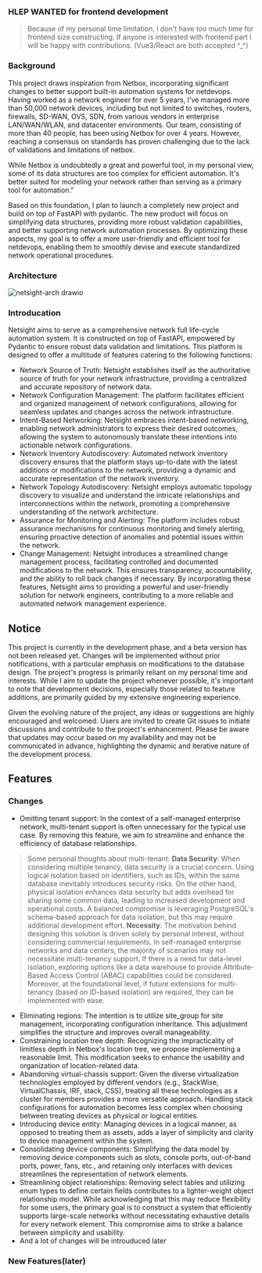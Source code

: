 ### HLEP WANTED for frontend development
> Because of my personal time limitation, I don't have too much time for frontend size constructing.
> If anyone is interested with frontend part I will be happy with contributions. (Vue3/React are both accepted ^_^)

### Background
This project draws inspiration from Netbox, incorporating significant changes to better support built-in automation systems for netdevops. Having worked as a network engineer for over 5 years, I've managed more than 50,000 network devices, including but not limited to switches, routers, firewalls, SD-WAN, OVS, SDN, from various vendors in enterprise LAN/WAN/WLAN, and datacenter environments. Our team, consisting of more than 40 people, has been using Netbox for over 4 years. However, reaching a consensus on standards has proven challenging due to the lack of validations and limitations of netbox.

While Netbox is undoubtedly a great and powerful tool, in my personal view, some of its data structures are too complex for efficient automation. It's better suited for modeling your network rather than serving as a primary tool for automation."

Based on this foundation, I plan to launch a completely new project and build on top of FastAPI with pydantic. The new product will focus on simplifying data structures, providing more robust validation capabilities, and better supporting network automation processes. By optimizing these aspects, my goal is to offer a more user-friendly and efficient tool for netdevops, enabling them to smoothly devise and execute standardized network operational procedures.

### Architecture
![netsight-arch drawio](https://github.com/wangxin688/netsight/assets/36665036/3649d2ff-fdae-42aa-8fc8-0c74e9dc0473)


### Introducation
Netsight aims to serve as a comprehensive network full life-cycle automation system. It is constructed on top of FastAPI, empowered by Pydantic to ensure robust data validation and limitations. This platform is designed to offer a multitude of features catering to the following functions:

- Network Source of Truth:
Netsight establishes itself as the authoritative source of truth for your network infrastructure, providing a centralized and accurate repository of network data.
- Network Configuration Management:
The platform facilitates efficient and organized management of network configurations, allowing for seamless updates and changes across the network infrastructure.
- Intent-Based Networking:
Netsight embraces intent-based networking, enabling network administrators to express their desired outcomes, allowing the system to autonomously translate these intentions into actionable network configurations.
- Network Inventory Autodiscovery:
Automated network inventory discovery ensures that the platform stays up-to-date with the latest additions or modifications to the network, providing a dynamic and accurate representation of the network inventory.
- Network Topology Autodiscovery:
Netsight employs automatic topology discovery to visualize and understand the intricate relationships and interconnections within the network, promoting a comprehensive understanding of the network architecture.
- Assurance for Monitoring and Alerting:
The platform includes robust assurance mechanisms for continuous monitoring and timely alerting, ensuring proactive detection of anomalies and potential issues within the network.
- Change Management:
Netsight introduces a streamlined change management process, facilitating controlled and documented modifications to the network. This ensures transparency, accountability, and the ability to roll back changes if necessary.
By incorporating these features, Netsight aims to providing a powerful and user-friendly solution for network engineers, contributing to a more reliable and automated network management experience.


## Notice
This project is currently in the development phase, and a beta version has not been released yet. Changes will be implemented without prior notifications, with a particular emphasis on modifications to the database design. The project's progress is primarily reliant on my personal time and interests. While I aim to update the project whenever possible, it's important to note that development decisions, especially those related to feature additions, are primarily guided by my extensive engineering experience.

Given the evolving nature of the project, any ideas or suggestions are highly encouraged and welcomed. Users are invited to create Git issues to initiate discussions and contribute to the project's enhancement. Please be aware that updates may occur based on my availability and may not be communicated in advance, highlighting the dynamic and iterative nature of the development process.


## Features
### Changes
- Omitting tenant support:
In the context of a self-managed enterprise network, multi-tenant support is often unnecessary for the typical use case. By removing this feature, we aim to streamline and enhance the efficiency of database relationships.
> Some personal thoughts about multi-tenant:
> **Data Security**: When considering multiple tenancy, data security is a crucial concern. Using logical isolation based on identifiers, such as IDs, within the same database inevitably introduces security risks. On the other hand, physical isolation enhances data security but adds overhead for sharing some common data, leading to increased development and operational costs. A balanced compromise is leveraging PostgreSQL's schema-based approach for data isolation, but this may require additional development effort.
**Necessity**: The motivation behind designing this solution is driven solely by personal interest, without considering commercial requirements. In self-managed enterprise networks and data centers, the majority of scenarios may not necessitate multi-tenancy support. If there is a need for data-level isolation, exploring options like a data warehouse to provide Attribute-Based Access Control (ABAC) capabilities could be considered. Moreover, at the foundational level, if future extensions for multi-tenancy (based on ID-based isolation) are required, they can be implemented with ease.
- Eliminating regions:
The intention is to utilize site_group for site management, incorporating configuration inheritance. This adjustment simplifies the structure and improves overall manageability.
- Constraining location tree depth:
 Recognizing the impracticality of limitless depth in Netbox's location tree, we propose implementing a reasonable limit. This modification seeks to enhance the usability and organization of location-related data.
- Abandoning virtual-chassis support:
Given the diverse virtualization technologies employed by different vendors (e.g., StackWise, VirtualChassis, IRF, stack, CSS), treating all these technologies as a cluster for members provides a more versatile approach. Handling stack configurations for automation becomes less complex when choosing between treating devices as physical or logical entities.
- Introducing device entity:
 Managing devices in a logical manner, as opposed to treating them as assets, adds a layer of simplicity and clarity to device management within the system.
- Consolidating device components:
Simplifying the data model by removing device components such as slots, console ports, out-of-band ports, power, fans, etc., and retaining only interfaces with devices streamlines the representation of network elements.
- Streamlining object relationships:
Removing select tables and utilizing enum types to define certain fields contributes to a lighter-weight object relationship model. While acknowledging that this may reduce flexibility for some users, the primary goal is to construct a system that efficiently supports large-scale networks without necessitating exhaustive details for every network element. This compromise aims to strike a balance between simplicity and usability.
- And a lot of changes will be introuduced later
### New Features(later)
